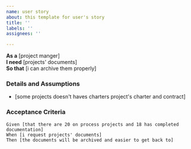 ```yaml
---
name: user story
about: this template for user's story
title: ''
labels: ''
assignees: ''

---
```


**As a** [project manger]  
 **I need** [projects' documents]  
 **So that** [i can archive them properly]  
   
 ### Details and Assumptions
 * [some projects doesn't haves charters 
project's charter and contract]
   
 ### Acceptance Criteria  
   
 ```gherkin
 Given [that there are 20 on process projects and 18 has completed documentation]
 When [i request projects' documents]
 Then [the documents will be archived and easier to get back to]
 ```
